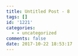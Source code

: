 ```yaml
---
title: Untitled Post - 8
tags: []
id: '1221'
categories:
  - - uncategorized
comments: false
date: 2017-10-22 18:53:17
---
```

